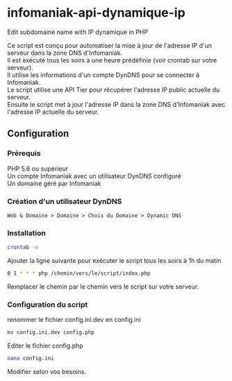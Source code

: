 # infomaniak-api-dynamique-ip
Edit subdomaine name with IP dynamique in PHP

Ce script est conçu pour automatiser la mise à jour de l'adresse IP d'un serveur dans la zone DNS d'Infomaniak.  
Il est exécuté tous les soirs à une heure prédéfinie (voir crontab sur votre serveur).  
Il utilise les informations d'un compte DynDNS  pour se connecter à Infomaniak.  
Le script utilise une API Tier pour récupérer l'adresse IP public actuelle du serveur.  
Ensuite le script met à jour l'adresse IP dans la zone DNS d'Infomaniak avec l'adresse IP actuelle du serveur.

## Configuration

### Prérequis
PHP 5.6 ou supérieur  
Un compte Infomaniak avec un utilisateur DynDNS configuré  
Un domaine géré par Infomaniak

### Création d'un utilisateur DynDNS
```
Web & Domaine > Domaine > Choix du Domaine > Dynamic DNS 
```

### Installation
```bash
crontab -e
```

Ajouter la ligne suivante pour exécuter le script tous les soirs à 1h du matin
```bash
0 1 * * * php /chemin/vers/le/script/index.php
```
Remplacer le chemin par le chemin vers le script sur votre serveur.

### Configuration du script
renommer le fichier config.ini.dev en config.ini
```bash
mv config.ini.dev config.php
```

Editer le fichier config.php
```bash
nano config.ini
```
Modifier selon vos besoins.